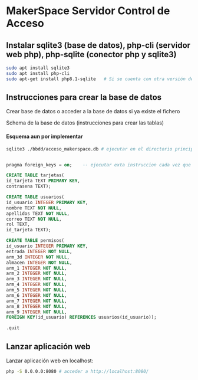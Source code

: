 # MakerSpace Servidor Control de Acceso

## Instalar sqlite3 (base de datos), php-cli (servidor web php), php-sqlite (conector php y sqlite3)

```sh
sudo apt install sqlite3
sudo apt install php-cli
sudo apt-get install php8.1-sqlite   # Si se cuenta con otra versión de php, modificar comando ej: sudo apt-get install php8.1-sqlite php8.3-sqlite
```

## Instrucciones para crear la base de datos

Crear base de datos o acceder a la base de datos si ya existe el fichero

Schema de la base de datos (instrucciones para crear las tablas)

#### Esquema aun por implementar

```sh
sqlite3 ./bbdd/acceso_makerspace.db # ejecutar en el directorio principal ./servidor_control_de_acceso
```

```sql

pragma foreign_keys = on;    -- ejecutar exta instruccion cada vez que se acceda directamente a la base de datos para forzar la foreing key

CREATE TABLE tarjetas(
id_tarjeta TEXT PRIMARY KEY,
contrasena TEXT);

CREATE TABLE usuarios(
id_usuario INTEGER PRIMARY KEY,
nombre TEXT NOT NULL,
apellidos TEXT NOT NULL,
correo TEXT NOT NULL,
rol TEXT,
id_tarjeta TEXT);

CREATE TABLE permisos(
id_usuario INTEGER PRIMARY KEY,
entrada INTEGER NOT NULL,
arm_3d INTEGER NOT NULL,
almacen INTEGER NOT NULL,
arm_1 INTEGER NOT NULL,
arm_2 INTEGER NOT NULL,
arm_3 INTEGER NOT NULL,
arm_4 INTEGER NOT NULL,
arm_5 INTEGER NOT NULL,
arm_6 INTEGER NOT NULL,
arm_7 INTEGER NOT NULL,
arm_8 INTEGER NOT NULL,
arm_9 INTEGER NOT NULL,
FOREIGN KEY(id_usuario) REFERENCES usuarios(id_usuario));

.quit
```

## Lanzar aplicación web

Lanzar aplicación web en localhost:

```sh
php -S 0.0.0.0:8080 # acceder a http://localhost:8080/
```